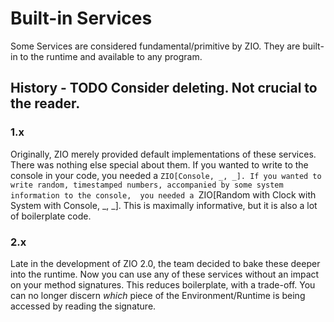 # Built-in Services
Some Services are considered fundamental/primitive by ZIO.
They are built-in to the runtime and available to any program.

## History - TODO Consider deleting. Not crucial to the reader.

### 1.x
Originally, ZIO merely provided default implementations of these services.
There was nothing else special about them.
If you wanted to write to the console in your code, you needed a `ZIO[Console, _, _].
If you wanted to write random, timestamped numbers, accompanied by some system information to the console, 
you needed a `ZIO[Random with Clock with System with Console, _, _].
This is maximally informative, but it is also a lot of boilerplate code.

### 2.x
Late in the development of ZIO 2.0, the team decided to bake these deeper into the runtime.
Now you can use any of these services without an impact on your method signatures.
This reduces boilerplate, with a trade-off.
You can no longer discern _which_ piece of the Environment/Runtime is being accessed by reading the signature.